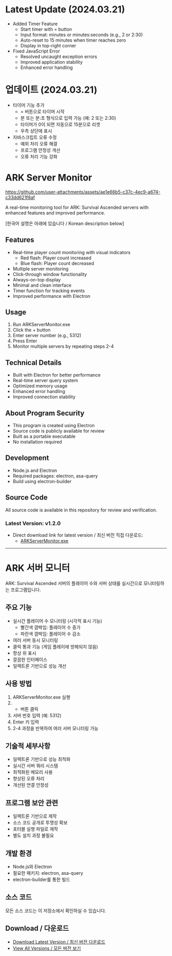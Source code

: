 # Latest Update (2024.03.21)
- Added Timer Feature
  * Start timer with = button
  * Input format: minutes or minutes:seconds (e.g., 2 or 2:30)
  * Auto-reset to 15 minutes when timer reaches zero
  * Display in top-right corner
- Fixed JavaScript Error
  * Resolved uncaught exception errors
  * Improved application stability
  * Enhanced error handling

# 업데이트 (2024.03.21)
- 타이머 기능 추가
  * = 버튼으로 타이머 시작
  * 분 또는 분:초 형식으로 입력 가능 (예: 2 또는 2:30)
  * 타이머가 0이 되면 자동으로 15분으로 리셋
  * 우측 상단에 표시
- 자바스크립트 오류 수정
  * 예외 처리 오류 해결
  * 프로그램 안정성 개선
  * 오류 처리 기능 강화

# ARK Server Monitor

https://github.com/user-attachments/assets/ae1e66b5-c37c-4ec9-a674-c33dd621f8af

A real-time monitoring tool for ARK: Survival Ascended servers with enhanced features and improved performance.

[한국어 설명은 아래에 있습니다 / Korean description below]

## Features
- Real-time player count monitoring with visual indicators
  * Red flash: Player count increased
  * Blue flash: Player count decreased
- Multiple server monitoring
- Click-through window functionality
- Always-on-top display
- Minimal and clean interface
- Timer function for tracking events
- Improved performance with Electron

## Usage
1. Run ARKServerMonitor.exe
2. Click the + button
3. Enter server number (e.g., 5312)
4. Press Enter
5. Monitor multiple servers by repeating steps 2-4

## Technical Details
- Built with Electron for better performance
- Real-time server query system
- Optimized memory usage
- Enhanced error handling
- Improved connection stability

## About Program Security
- This program is created using Electron
- Source code is publicly available for review
- Built as a portable executable
- No installation required

## Development
- Node.js and Electron
- Required packages: electron, asa-query
- Build using electron-builder

## Source Code
All source code is available in this repository for review and verification.

### Latest Version: v1.2.0
- Direct download link for latest version / 최신 버전 직접 다운로드:
  - [ARKServerMonitor.exe](https://github.com/Jeong-Ryeol/ASA-server-monitering/releases/download/v1.2.0/ARKServerMonitor.exe)

---

# ARK 서버 모니터

ARK: Survival Ascended 서버의 플레이어 수와 서버 상태를 실시간으로 모니터링하는 프로그램입니다.

## 주요 기능
- 실시간 플레이어 수 모니터링 (시각적 표시 기능)
  * 빨간색 깜박임: 플레이어 수 증가
  * 파란색 깜박임: 플레이어 수 감소
- 여러 서버 동시 모니터링
- 클릭 통과 기능 (게임 플레이에 방해되지 않음)
- 항상 위 표시
- 깔끔한 인터페이스
- 일렉트론 기반으로 성능 개선

## 사용 방법
1. ARKServerMonitor.exe 실행
2. + 버튼 클릭
3. 서버 번호 입력 (예: 5312)
4. Enter 키 입력
5. 2-4 과정을 반복하여 여러 서버 모니터링 가능

## 기술적 세부사항
- 일렉트론 기반으로 성능 최적화
- 실시간 서버 쿼리 시스템
- 최적화된 메모리 사용
- 향상된 오류 처리
- 개선된 연결 안정성

## 프로그램 보안 관련
- 일렉트론 기반으로 제작
- 소스 코드 공개로 투명성 확보
- 포터블 실행 파일로 제작
- 별도 설치 과정 불필요

## 개발 환경
- Node.js와 Electron
- 필요한 패키지: electron, asa-query
- electron-builder를 통한 빌드

## 소스 코드
모든 소스 코드는 이 저장소에서 확인하실 수 있습니다.

## Download / 다운로드
- [Download Latest Version / 최신 버전 다운로드](https://github.com/Jeong-Ryeol/ASA-server-monitering/releases/latest/download/ARKServerMonitor.exe)
- [View All Versions / 모든 버전 보기](https://github.com/Jeong-Ryeol/ASA-server-monitering/releases)
